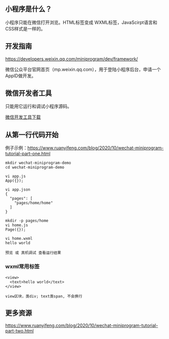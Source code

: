 ## 小程序是什么？
小程序只能在微信打开浏览。HTML标签变成 WXML标签，JavaScirpt语言和CSS样式是一样的。

## 开发指南

https://developers.weixin.qq.com/miniprogram/dev/framework/

微信公众平台官网首页（mp.weixin.qq.com），用于登陆小程序后台，申请一个 AppID做开发。

## 微信开发者工具
只能用它运行和调试小程序源码。

[微信开发工具下载](https://developers.weixin.qq.com/miniprogram/dev/devtools/download.html)

## 从第一行代码开始
例子示例：https://www.ruanyifeng.com/blog/2020/10/wechat-miniprogram-tutorial-part-one.html

```
mkdir wechat-miniprogram-demo
cd wechat-miniprogram-demo

vi app.js
App({});

vi app.json
{
  "pages": [
    "pages/home/home"
  ]
}

mkdir -p pages/home
vi home.js
Page({});

vi home.wxml
hello world

预览 或 真机调试 查看运行结果
```
### wxml常用标签
```
<view>
  <text>hello world</text>
</view>

view区块，类div; text类span, 不会换行
```

## 更多资源

https://www.ruanyifeng.com/blog/2020/10/wechat-miniprogram-tutorial-part-two.html

